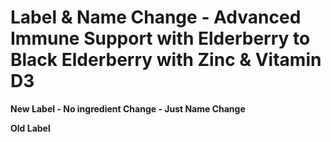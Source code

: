 # Label & Name Change - Advanced Immune Support with Elderberry to Black Elderberry with Zinc & Vitamin D3

**New Label - No ingredient Change - Just Name Change**

**Old Label**